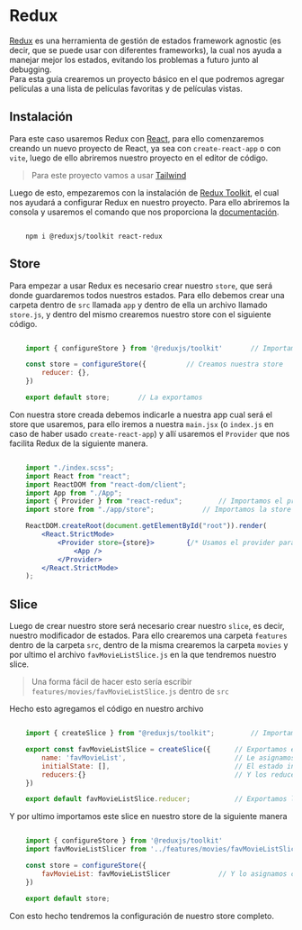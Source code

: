 # Redux

[Redux](https://redux.js.org/) es una herramienta de gestión de estados framework agnostic (es decir, que se puede usar con diferentes frameworks), la cual nos ayuda a manejar mejor los estados, evitando los problemas a futuro junto al debugging.  
Para esta guía crearemos un proyecto básico en el que podremos agregar películas a una lista de películas favoritas y de películas vistas.

## Instalación

Para este caso usaremos Redux con [React](../ReactJS/ReactJS.md), para ello comenzaremos creando un nuevo proyecto de React, ya sea con `create-react-app` o con `vite`, luego de ello abriremos nuestro proyecto en el editor de código.  

> Para este proyecto vamos a usar [Tailwind](https://tailwindcss.com/)

Luego de esto, empezaremos con la instalación de [Redux Toolkit](https://redux-toolkit.js.org/), el cual nos ayudará a configurar Redux en nuestro proyecto. Para ello abriremos la consola y usaremos el comando que nos proporciona la [documentación](https://redux-toolkit.js.org/tutorials/quick-start#install-redux-toolkit-and-react-redux).

```npm

    npm i @reduxjs/toolkit react-redux

```

## Store

Para empezar a usar Redux es necesario crear nuestro `store`, que será donde guardaremos todos nuestros estados. Para ello debemos crear una carpeta dentro de `src` llamada `app` y dentro de ella un archivo llamado `store.js`, y dentro del mismo crearemos nuestro store con el siguiente código.

```jsx

    import { configureStore } from '@reduxjs/toolkit'       // Importamos lo necesario de Redux

    const store = configureStore({          // Creamos nuestra store
        reducer: {},
    })

    export default store;       // La exportamos

```

Con nuestra store creada debemos indicarle a nuestra app cual será el store que usaremos, para ello iremos a nuestra `main.jsx` (o `index.js` en caso de haber usado `create-react-app`) y allí usaremos el `Provider` que nos facilita Redux de la siguiente manera.

```jsx

    import "./index.scss";
    import React from "react";
    import ReactDOM from "react-dom/client";
    import App from "./App";
    import { Provider } from "react-redux";         // Importamos el provider de Redux
    import store from "./app/store";            // Importamos la store que creamos anteriormente

    ReactDOM.createRoot(document.getElementById("root")).render(
        <React.StrictMode>
            <Provider store={store}>        {/* Usamos el provider para envolver nuestra app y le pasamos la store como prop */}
                <App />
            </Provider>
        </React.StrictMode>
    );

```

## Slice

Luego de crear nuestro store será necesario crear nuestro `slice`, es decir, nuestro modificador de estados. Para ello crearemos una carpeta `features` dentro de la carpeta `src`, dentro de la misma crearemos la carpeta `movies` y por ultimo el archivo `favMovieListSlice.js` en la que tendremos nuestro slice.  

> Una forma fácil de hacer esto sería escribir `features/movies/favMovieListSlice.js` dentro de `src`

Hecho esto agregamos el código en nuestro archivo

```jsx

    import { createSlice } from "@reduxjs/toolkit";         // Importamos lo necesario para crear el slice

    export const favMovieListSlice = createSlice({      // Exportamos el slice que crearemos
        name: 'favMovieList',                           // Le asignamos un nombre
        initialState: [],                               // El estado inicial
        reducers:{}                                     // Y los reducers que crearemos luego
    })

    export default favMovieListSlice.reducer;           // Exportamos los reducers

```

Y por ultimo importamos este slice en nuestro store de la siguiente manera

```jsx

    import { configureStore } from '@reduxjs/toolkit'
    import favMovieListSlicer from '../features/movies/favMovieListSlice';      // Importamos el slice

    const store = configureStore({
        favMovieList: favMovieListSlicer            // Y lo asignamos con el nombre que queremos
    })

    export default store;

```

Con esto hecho tendremos la configuración de nuestro store completo.
